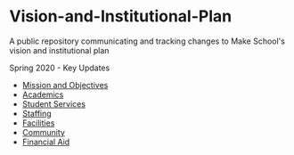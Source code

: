 # Vision-and-Institutional-Plan
A public repository communicating and tracking changes to Make School's vision and institutional plan

Spring 2020 - Key Updates
- [Mission and Objectives](mission-vision-objectives/mission-and-objectives.md)
- [Academics](academics/academics-plan.md)
- [Student Services](student-services/student-services-plan.md)
- [Staffing](staffing/staffing-plan.md)
- [Facilities](facilities/facilities-plan.md)
- [Community](community/community-plan.md)
- [Financial Aid](financial-aid/financial-aid-plan.md)
